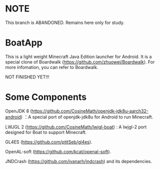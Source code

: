 # NOTE
This branch is ABANDONED. Remains here only for study.

# BoatApp

This is a light weight Minecraft Java Edition launcher for Android. It is a special clone of Boardwalk (https://github.com/zhuowei/Boardwalk). For more infomation, you can refer to Boardwalk.

NOT FINISHED YET!!!

# Some Components
  OpenJDK 8 (https://github.com/CosineMath/openjdk-jdk8u-aarch32-android) ：A special port of openjdk-jdk8u for Android to run Minecraft. 
  
  LWJGL 2 (https://github.com/CosineMath/lwjgl-boat) : A lwjgl-2 port designed for Boat to support Minecraft.
  
  GL4ES (https://github.com/ptitSeb/gl4es).
  
  OpenAL-soft (https://github.com/kcat/openal-soft).
  
  JNDCrash (https://github.com/ivanarh/jndcrash) and its dependencies.
